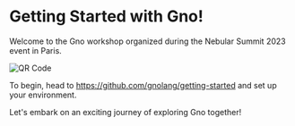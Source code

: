 # Getting Started with Gno!

Welcome to the Gno workshop organized during the Nebular Summit 2023 event in Paris.

![QR Code](https://api.qrserver.com/v1/create-qr-code/?size=400x400&data=https://github.com/gnolang/getting-started)

To begin, head to https://github.com/gnolang/getting-started and set up your environment.

Let's embark on an exciting journey of exploring Gno together!
